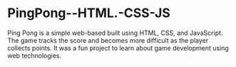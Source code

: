 # PingPong--HTML.-CSS-JS
Ping Pong is a simple web-based built using HTML, CSS, and JavaScript. The game tracks the score and becomes more difficult as the player collects points. It was a fun project to learn about game development using web technologies.
